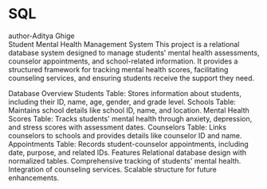 # SQL
author-Aditya Ghige
<br>
Student Mental Health Management System
This project is a relational database system designed to manage students' mental health assessments, counselor appointments, and school-related information. It provides a structured framework for tracking mental health scores, facilitating counseling services, and ensuring students receive the support they need.

Database Overview
Students Table: Stores information about students, including their ID, name, age, gender, and grade level.
Schools Table: Maintains school details like school ID, name, and location.
Mental Health Scores Table: Tracks students' mental health through anxiety, depression, and stress scores with assessment dates.
Counselors Table: Links counselors to schools and provides details like counselor ID and name.
Appointments Table: Records student-counselor appointments, including date, purpose, and related IDs.
Features
Relational database design with normalized tables.
Comprehensive tracking of students' mental health.
Integration of counseling services.
Scalable structure for future enhancements.
